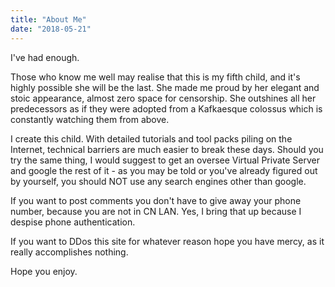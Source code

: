 ```yaml
---
title: "About Me"
date: "2018-05-21"
---
```


I've had enough.

Those who know me well may realise that this is my fifth child, and it's highly possible she will be the last. She made me proud by her elegant and stoic appearance, almost zero space for censorship. She outshines all her predecessors as if they were adopted from a Kafkaesque colossus which is constantly watching them from above.

I create this child. With detailed tutorials and tool packs piling on the Internet, technical barriers are much easier to break these days. Should you try the same thing, I would suggest to get an oversee Virtual Private Server and google the rest of it - as you may be told or you've already figured out by yourself, you should NOT use any search engines other than google.

If you want to post comments you don't have to give away your phone number, because you are not in CN LAN. Yes, I bring that up because I despise phone authentication.

If you want to DDos this site for whatever reason hope you have mercy, as it really accomplishes nothing.

Hope you enjoy.

